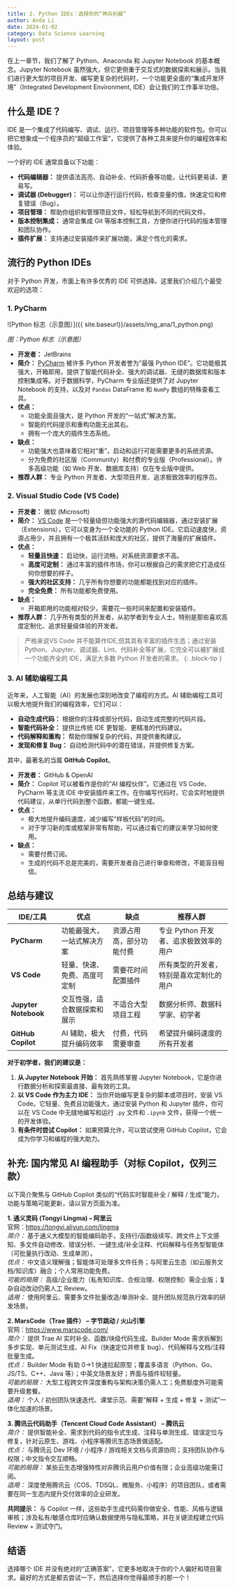```yaml
---
title: 2. Python IDEs：选择你的“神兵利器”
author: Anda Li
date: 2024-01-02
category: Data Science Learning
layout: post
---
```


在上一章节，我们了解了 Python、Anaconda 和 Jupyter Notebook 的基本概念。Jupyter Notebook 虽然强大，但它更侧重于交互式的数据探索和展示。当我们进行更大型的项目开发、编写更复杂的代码时，一个功能更全面的“集成开发环境”（Integrated Development Environment, IDE）会让我们的工作事半功倍。 

## 什么是 IDE？

IDE 是一个集成了代码编写、调试、运行、项目管理等多种功能的软件包。你可以把它想象成一个程序员的“超级工作室”，它提供了各种工具来提升你的编程效率和体验。

一个好的 IDE 通常具备以下功能：

*   **代码编辑器：** 提供语法高亮、自动补全、代码折叠等功能，让代码更易读、更易写。
*   **调试器 (Debugger)：** 可以让你逐行运行代码，检查变量的值，快速定位和修复错误（Bug）。
*   **项目管理：** 帮助你组织和管理项目文件，轻松导航到不同的代码文件。
*   **版本控制集成：** 通常会集成 Git 等版本控制工具，方便你进行代码的版本管理和团队协作。
*   **插件扩展：** 支持通过安装插件来扩展功能，满足个性化的需求。

## 流行的 Python IDEs

对于 Python 开发，市面上有许多优秀的 IDE 可供选择。这里我们介绍几个最受欢迎的选项：

### 1. PyCharm

![Python 标志（示意图）]({{ site.baseurl}}/assets/img_ana/1_python.png)

*图：Python 标志（示意图）*


*   **开发者：** JetBrains
*   **简介：** [PyCharm](https://www.jetbrains.com/zh-cn/pycharm/) 被许多 Python 开发者誉为“最强 Python IDE”。它功能极其强大，开箱即用，提供了智能代码补全、强大的调试器、无缝的数据库和版本控制集成等。对于数据科学，PyCharm 专业版还提供了对 Jupyter Notebook 的支持，以及对 `Pandas` DataFrame 和 `NumPy` 数组的特殊查看工具。
*   **优点：**
    *   功能全面且强大，是 Python 开发的“一站式”解决方案。
    *   智能的代码提示和重构功能无出其右。
    *   拥有一个庞大的插件生态系统。
*   **缺点：**
    *   功能强大也意味着它相对“重”，启动和运行可能需要更多的系统资源。
    *   分为免费的社区版（Community）和付费的专业版（Professional）。许多高级功能（如 Web 开发、数据库支持）仅在专业版中提供。
*   **推荐人群：** 专业 Python 开发者、大型项目开发、追求极致效率的程序员。
  
### 2. Visual Studio Code (VS Code)

*   **开发者：** 微软 (Microsoft)
*   **简介：** [VS Code](https://code.visualstudio.com/) 是一个轻量级但功能强大的源代码编辑器，通过安装扩展（Extensions），它可以变身为一个全功能的 Python IDE。它启动速度快，资源占用少，并且拥有一个极其活跃和庞大的社区，提供了海量的扩展插件。
*   **优点：**
    *   **轻量且快速：** 启动快，运行流畅，对系统资源要求不高。
    *   **高度可定制：** 通过丰富的插件市场，你可以根据自己的需求把它打造成任何你想要的样子。
    *   **强大的社区支持：** 几乎所有你想要的功能都能找到对应的插件。
    *   **完全免费：** 所有功能都免费使用。
*   **缺点：**
    *   开箱即用的功能相对较少，需要花一些时间来配置和安装插件。
*   **推荐人群：** 几乎所有类型的开发者，从初学者到专业人士。特别是那些喜欢高度定制化、追求轻量级体验的开发者。

> 严格来说VS Code 并不能算作IDE,但其具有丰富的插件生态；通过安装 Python、Jupyter、调试器、Lint、代码补全等扩展，它完全可以被扩展成一个功能齐全的 IDE，满足大多数 Python 开发者的需求。
{: .block-tip }

### 3. AI 辅助编程工具

近年来，人工智能（AI）的发展也深刻地改变了编程的方式。AI 辅助编程工具可以极大地提升我们的编程效率，它们可以：

*   **自动生成代码：** 根据你的注释或部分代码，自动生成完整的代码片段。
*   **智能代码补全：** 提供比传统 IDE 更智能、更精准的代码建议。
*   **代码解释和重构：** 帮助你理解复杂的代码，并提供重构建议。
*   **发现和修复 Bug：** 自动检测代码中的潜在错误，并提供修复方案。

其中，最著名的当属 **GitHub Copilot**。

*   **开发者：** GitHub & OpenAI
*   **简介：** Copilot 可以被看作是你的“AI 编程伙伴”。它通过在 VS Code、PyCharm 等主流 IDE 中安装插件来工作。在你编写代码时，它会实时地提供代码建议，从单行代码到整个函数，都能一键生成。
*   **优点：**
    *   极大地提升编码速度，减少编写“样板代码”的时间。
    *   对于学习新的库或框架非常有帮助，可以通过看它的建议来学习如何使用。
*   **缺点：**
    *   需要付费订阅。
    *   生成的代码不总是完美的，需要开发者自己进行审查和修改，不能盲目相信。






## 总结与建议

| IDE/工具         | 优点                               | 缺点                               | 推荐人群                                     |
| ------------------ | ---------------------------------- | ---------------------------------- | -------------------------------------------- |
| **PyCharm**        | 功能最强大，一站式解决方案         | 资源占用高，部分功能付费           | 专业 Python 开发者、追求极致效率的用户       |
| **VS Code**        | 轻量、快速、免费、高度可定制       | 需要花时间配置插件                 | 所有类型的开发者，特别是喜欢定制化的用户     |
| **Jupyter Notebook** | 交互性强，适合数据探索和展示       | 不适合大型项目工程                 | 数据分析师、数据科学家、初学者               |
| **GitHub Copilot** | AI 辅助，极大提升编码效率          | 付费，代码需要审查                 | 希望提升编码速度的所有开发者                 |

**对于初学者，我们的建议是：**

1.  **从 Jupyter Notebook 开始：** 首先熟练掌握 Jupyter Notebook，它是你进行数据分析和探索最直接、最有效的工具。
2.  **以 VS Code 作为主力 IDE：** 当你开始编写更复杂的脚本或项目时，安装 VS Code。它轻量、免费且功能强大，通过安装 Python 和 Jupyter 插件，你可以在 VS Code 中无缝地编写和运行 `.py` 文件和 `.ipynb` 文件，获得一个统一的开发体验。
3.  **有条件时尝试 Copilot：** 如果预算允许，可以尝试使用 GitHub Copilot，它会成为你学习和编程的强大助力。 

## 补充: 国内常见 AI 编程助手（对标 Copilot，仅列三款）

以下简介聚焦与 GitHub Copilot 类似的“代码实时智能补全 / 解释 / 生成”能力，功能与策略可能更新，请以官方页面为准。

**1. 通义灵码 (Tongyi Lingma) – 阿里云**  
官网：https://tongyi.aliyun.com/lingma  
*简介：* 基于通义大模型的智能编码助手，支持行/函数级续写、跨文件上下文感知、多文件自动修改、错误分析、一键生成/补全注释、代码解释与任务型智能体（可批量执行改动、生成单测）。  
*优点：* 中文语义理解强；智能体可处理多文件任务；与阿里云生态（如云服务文档/知识库）融合；个人常用功能免费。  
*可能的局限：* 高级/企业能力（私有知识库、合规治理、权限控制）需企业版；复杂自动改动仍需人工 Review。  
*适用：* 使用阿里云、需要多文件批量改造/单测补全、提升团队规范执行效率的研发场景。

**2. MarsCode（Trae 插件） – 字节跳动 / 火山引擎**  
官网：https://www.marscode.com/  
*简介：* 提供 Trae AI 实时补全、函数/块级代码生成、Builder Mode 需求拆解到多步实现、单元测试生成、AI Fix（快速定位并修复 bug）、代码解释与文档/注释批量生成。  
*优点：* Builder Mode 有助 0→1 快速拉起原型；覆盖多语言（Python、Go、JS/TS、C++、Java 等）；中英文场景友好；界面与插件较轻量。  
*可能的局限：* 大型工程跨文件深度重构与架构决策仍需人工；免费额度外可能需要升级套餐。  
*适用：* 个人 / 初创团队快速迭代、课堂示范、需要“解释 + 生成 + 修复 + 测试”一体化加速的场景。

**3. 腾讯云代码助手（Tencent Cloud Code Assistant） – 腾讯云**  
*简介：* 提供智能补全、需求到代码的指令式生成、注释与单测生成、错误定位与修复，针对云原生、游戏、小程序等腾讯生态场景做适配。  
*优点：* 与腾讯云 Dev 环境 / 小程序 / 游戏相关文档与资源协同；支持团队协作与权限；中文指令交互顺畅。  
*可能的局限：* 某些云生态增强特性对非腾讯云用户价值有限；企业高级功能需订阅。  
*适用：* 深度使用腾讯云（COS、TDSQL、微服务、小程序）的项目团队，或者需要在同一生态内提升交付效率的企业研发。

**共同提示：** 与 Copilot 一样，这些助手生成代码需你做安全、性能、风格与逻辑审核；涉及私有/敏感仓库时应确认数据使用与隐私策略，并在关键流程建立代码 Review + 测试守门。

## 结语
选择哪个 IDE 并没有绝对的“正确答案”，它更多地取决于你的个人偏好和项目需求。最好的方式是都去尝试一下，然后选择你觉得最顺手的那一个！